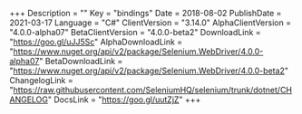 +++
Description = ""
Key = "bindings"
Date = 2018-08-02
PublishDate = 2021-03-17
Language = "C#"
ClientVersion = "3.14.0"
AlphaClientVersion = "4.0.0-alpha07"
BetaClientVersion = "4.0.0-beta2"
DownloadLink = "https://goo.gl/uJJ5Sc"
AlphaDownloadLink = "https://www.nuget.org/api/v2/package/Selenium.WebDriver/4.0.0-alpha07"
BetaDownloadLink = "https://www.nuget.org/api/v2/package/Selenium.WebDriver/4.0.0-beta2"
ChangelogLink = "https://raw.githubusercontent.com/SeleniumHQ/selenium/trunk/dotnet/CHANGELOG"
DocsLink = "https://goo.gl/uutZjZ"
+++
